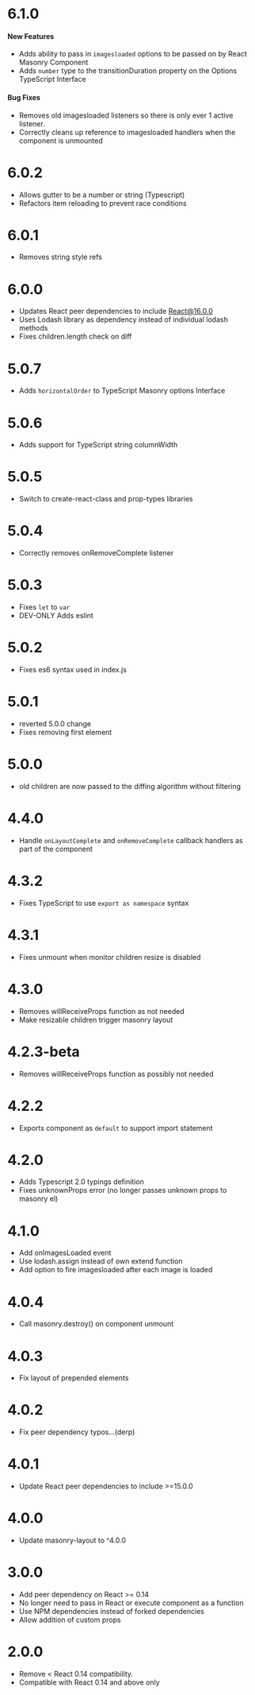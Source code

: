 6.1.0
=====
#### New Features
- Adds ability to pass in `imagesloaded` options to be passed on by React Masonry Component
- Adds `number` type to the transitionDuration property on the Options TypeScript Interface

#### Bug Fixes
- Removes old imagesloaded listeners so there is only ever 1 active listener.
- Correctly cleans up reference to imagesloaded handlers when the component is unmounted

6.0.2
=====
- Allows gutter to be a number or string (Typescript)
- Refactors item reloading to prevent race conditions

6.0.1
=====
- Removes string style refs

6.0.0
=====
- Updates React peer dependencies to include React@16.0.0
- Uses Lodash library as dependency instead of individual lodash methods
- Fixes children.length check on diff

5.0.7
=====
- Adds `horizontalOrder` to TypeScript Masonry options Interface

5.0.6
=====
- Adds support for TypeScript string columnWidth

5.0.5
=====
- Switch to create-react-class and prop-types libraries

5.0.4
=====
- Correctly removes onRemoveComplete listener

5.0.3
=====
- Fixes `let` to `var`
- DEV-ONLY Adds eslint

5.0.2
=====
- Fixes es6 syntax used in index.js

5.0.1
=====
- reverted 5.0.0 change
- Fixes removing first element

5.0.0
=====
- old children are now passed to the diffing algorithm without filtering 
 
4.4.0
=====
- Handle `onLayoutComplete` and `onRemoveComplete` callback handlers as part of the component  

4.3.2
=====
- Fixes TypeScript to use `export as namespace` syntax

4.3.1
=====
- Fixes unmount when monitor children resize is disabled

4.3.0
=====
- Removes willReceiveProps function as not needed
- Make resizable children trigger masonry layout

4.2.3-beta
==========
- Removes willReceiveProps function as possibly not needed

4.2.2
=====
- Exports component as `default` to support import statement

4.2.0
=====
- Adds Typescript 2.0 typings definition
- Fixes unknownProps error (no longer passes unknown props to masonry el)

4.1.0
=====
- Add onImagesLoaded event
- Use lodash.assign instead of own extend function
- Add option to fire imagesloaded after each image is loaded 

4.0.4
=====
- Call masonry.destroy() on component unmount

4.0.3
=====
- Fix layout of prepended elements

4.0.2
=====
- Fix peer dependency typos...(derp)

4.0.1
=====
- Update React peer dependencies to include >=15.0.0

4.0.0
=====
- Update masonry-layout to ^4.0.0

3.0.0
=====
- Add peer dependency on React >= 0.14
- No longer need to pass in React or execute component as a function
- Use NPM dependencies instead of forked dependencies
- Allow addition of custom props

2.0.0
=====
- Remove < React 0.14 compatibility.
- Compatible with React 0.14 and above only
